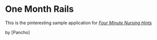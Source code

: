 # One Month Rails

This is the pinteresting sample application for
[*Four Minute Nursing Hints*](http://fourminutenursing.com)

by [Pancho]
